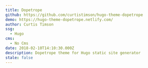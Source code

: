 ```yaml
---
title: Dopetrope
github: https://github.com/curtistimson/hugo-theme-dopetrope
demo: https://hugo-theme-dopetrope.netlify.com/
author: Curtis Timson
ssg:
  - Hugo
cms:
  - No Cms
date: 2018-02-10T14:10:30.000Z
description: Dopetrope theme for Hugo static site generator
stale: false
---
```

